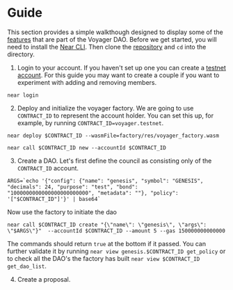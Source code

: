 # Guide

This section provides a simple walkthough designed to display some of the [features](./features.md) that are part of the Voyager DAO. Before we get started, you will need to install the [Near CLI](https://docs.near.org/docs/tools/near-cli#installation). Then clone the [repository](https://github.com/cmwaters/voyager) and `cd` into the directory.

1. Login to your account. If you haven't set up one you can create a [testnet account](https://wallet.testnet.near.org/). For this guide you may want to create a couple if you want to experiment with adding and removing members.
```
near login
```

2. Deploy and initialize the voyager factory. We are going to use `CONTRACT_ID` to represent the account holder. You can set this up, for example, by running `CONTRACT_ID=voyager.testnet`.
```
near deploy $CONTRACT_ID --wasmFile=factory/res/voyager_factory.wasm
```
```
near call $CONTRACT_ID new --accountId $CONTRACT_ID
```

3. Create a DAO. Let's first define the council as consisting only of the `CONTRACT_ID` account.
```
ARGS=`echo '{"config": {"name": "genesis", "symbol": "GENESIS", "decimals": 24, "purpose": "test", "bond": "1000000000000000000000000", "metadata": ""}, "policy": '["$CONTRACT_ID"]'}' | base64`
```
Now use the factory to initiate the dao
```
near call $CONTRACT_ID create "{\"name\": \"genesis\", \"args\": \"$ARGS\"}"  --accountId $CONTRACT_ID --amount 5 --gas 150000000000000
```
The commands should return `true` at the bottom if it passed. You can further validate it by running `near view genesis.$CONTRACT_ID get_policy` or to check all the DAO's the factory has built `near view $CONTRACT_ID get_dao_list`.

4. Create a proposal. 